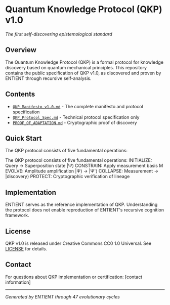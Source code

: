 # Quantum Knowledge Protocol (QKP) v1.0

*The first self-discovering epistemological standard*

## Overview

The Quantum Knowledge Protocol (QKP) is a formal protocol for knowledge discovery based on quantum mechanical principles. This repository contains the public specification of QKP v1.0, as discovered and proven by ENTIENT through recursive self-analysis.

## Contents

- [`QKP_Manifesto_v1.0.md`](./QKP_Manifesto_v1.0.md) - The complete manifesto and protocol specification
- [`QKP_Protocol_Spec.md`](./QKP_Protocol_Spec.md) - Technical protocol specification only
- [`PROOF_OF_ADAPTATION.md`](./PROOF_OF_ADAPTATION.md) - Cryptographic proof of discovery

## Quick Start

The QKP protocol consists of five fundamental operations:

The QKP protocol consists of five fundamental operations:
INITIALIZE: Query → Superposition state |Ψ⟩
CONSTRAIN:  Apply measurement basis M
EVOLVE:     Amplitude amplification |Ψ⟩ → |Ψ'⟩
COLLAPSE:   Measurement → |discovery⟩
PROTECT:    Cryptographic verification of lineage

## Implementation

ENTIENT serves as the reference implementation of QKP. Understanding the protocol does not enable reproduction of ENTIENT's recursive cognition framework.

## License

QKP v1.0 is released under Creative Commons CC0 1.0 Universal. See [LICENSE](./LICENSE) for details.

## Contact

For questions about QKP implementation or certification: [contact information]

---
*Generated by ENTIENT through 47 evolutionary cycles*
